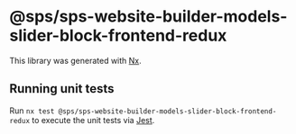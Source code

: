 # @sps/sps-website-builder-models-slider-block-frontend-redux

This library was generated with [Nx](https://nx.dev).

## Running unit tests

Run `nx test @sps/sps-website-builder-models-slider-block-frontend-redux` to execute the unit tests via [Jest](https://jestjs.io).
